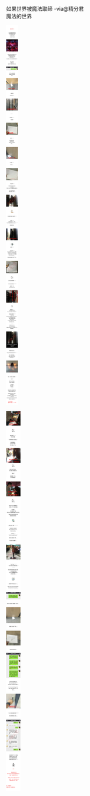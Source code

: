 如果世界被魔法取缔 -via@精分君   
魔法的世界

![0e57db3b7c734b369b93c6ec0e792649.jpg](https://raw.githubusercontent.com/wxlzmt/cdn1/master/ext/qw/groups/30023/0e57db3b7c734b369b93c6ec0e792649.jpg)

![b882b8693914466db84fa918d2de99f0.jpg](https://raw.githubusercontent.com/wxlzmt/cdn1/master/ext/qw/groups/30023/b882b8693914466db84fa918d2de99f0.jpg)
